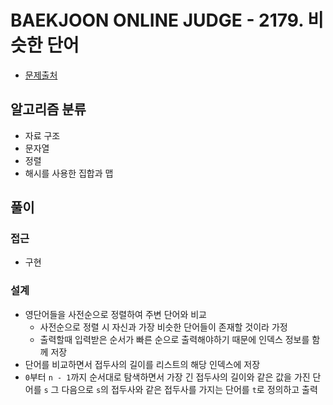 # BAEKJOON ONLINE JUDGE - 2179. 비슷한 단어

- [문제출처](https://www.acmicpc.net/problem/2179 '2179. 비슷한 단어')

## 알고리즘 분류

- 자료 구조
- 문자열
- 정렬
- 해시를 사용한 집합과 맵

## 풀이

### 접근

- 구현

### 설계

- 영단어들을 사전순으로 정렬하여 주변 단어와 비교
  - 사전순으로 정렬 시 자신과 가장 비슷한 단어들이 존재할 것이라 가정
  - 출력할때 입력받은 순서가 빠른 순으로 출력해야하기 때문에 인덱스 정보를 함께 저장
- 단어를 비교하면서 접두사의 길이를 리스트의 해당 인덱스에 저장
- `0`부터 `n - 1`까지 순서대로 탐색하면서 가장 긴 접두사의 길이와 같은 값을 가진 단어를 `s` 그 다음으로 `s`의 접두사와 같은 접두사를 가지는 단어를 `t`로 정의하고 출력
